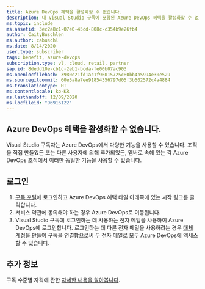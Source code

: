 ```yaml
---
title: Azure DevOps 혜택을 활성화할 수 없습니다.
description: 내 Visual Studio 구독에 포함된 Azure DevOps 혜택을 활성화할 수 없습니다.
ms.topic: include
ms.assetid: 3ec2a8c1-07e0-45cd-808c-c354b9e26fb4
author: CaityBuschlen
ms.author: cabuschl
ms.date: 8/14/2020
user.type: subscriber
tags: benefit, azure-devops
subscription.type: vl, cloud, retail, partner
sap.id: 8dedd10e-cb1c-2eb1-bcda-fe00b07ac903
ms.openlocfilehash: 3980e21fd1ac1f96015725c80bb4b5994e30e529
ms.sourcegitcommit: 60e5a8a7ee91854356797d05f3b502572c4a4884
ms.translationtype: HT
ms.contentlocale: ko-KR
ms.lasthandoff: 12/09/2020
ms.locfileid: "96916122"
---
```

## <a name="im-unable-to-activate-my-azure-devops-benefit"></a>Azure DevOps 혜택을 활성화할 수 없습니다.

Visual Studio 구독자는 Azure DevOps에서 다양한 기능을 사용할 수 있습니다. 조직을 직접 만들었든 또는 다른 사용자에 의해 추가되었든, 멤버로 속해 있는 각 Azure DevOps 조직에서 이러한 동일한 기능을 사용할 수 있습니다.  

## <a name="sign-in"></a>로그인
1. [구독 포털](https://my.visualstudio.com/benefits)에 로그인하고 Azure DevOps 혜택 타일 아래쪽에 있는 시작 링크를 클릭합니다.
1. 서비스 약관에 동의해야 하는 경우 Azure DevOps로 이동됩니다. 
1. Visual Studio 구독에 로그인하는 데 사용하는 전자 메일을 사용하여 Azure DevOps에 로그인합니다. 로그인하는 데 다른 전자 메일을 사용하려는 경우 [대체 계정을 만들어](https://docs.microsoft.com/visualstudio/subscriptions/vs-alternate-identity) 구독을 연결함으로써 두 전자 메일로 모두 Azure DevOps에 액세스할 수 있습니다. 

## <a name="more-information"></a>추가 정보 
구독 수준별 자격에 관한 [자세한 내용을 알아봅니다](https://docs.microsoft.com/visualstudio/subscriptions/vs-azure-devops).